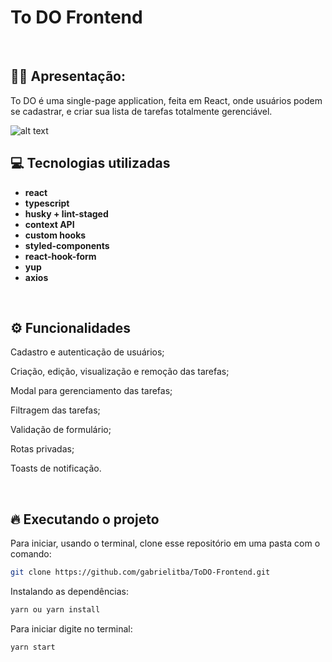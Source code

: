 # To DO Frontend

&nbsp;

## 🙋‍♂ Apresentação:

To DO é uma single-page application, feita em React, onde usuários podem se cadastrar, e criar sua lista de tarefas totalmente gerenciável.

![alt text](https://i.imgur.com/fvg0VK3.gif)

## 💻 Tecnologias utilizadas

- **react**
- **typescript**
- **husky + lint-staged**
- **context API**
- **custom hooks**
- **styled-components**
- **react-hook-form**
- **yup**
- **axios**

&nbsp;

## ⚙️ Funcionalidades

Cadastro e autenticação de usuários;

Criação, edição, visualização e remoção das tarefas;

Modal para gerenciamento das tarefas;

Filtragem das tarefas;

Validação de formulário;

Rotas privadas;

Toasts de notificação.

&nbsp;

## 🔥️ Executando o projeto

Para iniciar, usando o terminal, clone esse repositório em uma pasta com o comando:

```bash
git clone https://github.com/gabrielitba/ToDO-Frontend.git
```

Instalando as dependências:

```bash
yarn ou yarn install
```

Para iniciar digite no terminal:

```bash
yarn start
```
